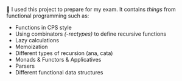 🐘 I used this project to prepare for my exam. It contains *things* from functional programming such as:
- Functions in CPS style
- Using combinators *(-rectypes)* to define recursive functions
- Lazy calculations
- Memoization
- Different types of recursion (ana, cata)
- Monads & Functors & Applicatives
- Parsers
- Different functional data structures
